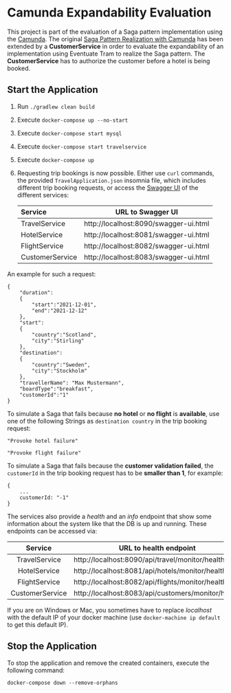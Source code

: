 # Camunda Expandability Evaluation
This project is part of the evaluation of a Saga pattern implementation using the [Camunda](https://github.com/camunda/camunda-bpm-platform/tree/master/spring-boot-starter).
The original [Saga Pattern Realization with Camunda](https://github.com/KarolinDuerr/BA-SagaPattern/tree/master/Camunda)
has been extended by a __CustomerService__ in order to evaluate the expandability of an implementation using Eventuate Tram
to realize the Saga pattern. The __CustomerService__ has to authorize the customer before a hotel is being booked.


## Start the Application

1. Run `./gradlew clean build`


2. Execute `docker-compose up --no-start`


3. Execute `docker-compose start mysql`


4. Execute `docker-compose start travelservice`


5. Execute `docker-compose up`


6. Requesting trip bookings is now possible. Either use `curl` commands,
   the provided `TravelApplication.json` insomnia file, which includes different trip booking requests,
   or access the [Swagger UI](https://swagger.io/tools/swagger-ui/) of the different services:

   | __Service__ | __URL to Swagger UI__ |
   |:-------|:-------------------:| 
   |TravelService| http://localhost:8090/swagger-ui.html
   |HotelService| http://localhost:8081/swagger-ui.html
   |FlightService| http://localhost:8082/swagger-ui.html
   |CustomerService| http://localhost:8083/swagger-ui.html

An example for such a request:
```
{
    "duration":
    {
        "start":"2021-12-01",
        "end":"2021-12-12"
    },
    "start":
    {
        "country":"Scotland",
        "city":"Stirling"
    },
    "destination":
    {
        "country":"Sweden",
        "city":"Stockholm"
    },
    "travellerName": "Max Mustermann",
    "boardType":"breakfast",
    "customerId":"1"
}
```

To simulate a Saga that fails because __no hotel__ or __no flight__ is __available__, use one of the following Strings
as `destination country` in the trip booking request:
```
"Provoke hotel failure"

"Provoke flight failure"
```

To simulate a Saga that fails because the __customer validation failed__, the `customerId` in the trip booking request
has to be __smaller than 1__, for example:
```
{
    ...
    customerId: "-1"
}
```

The services also provide a *health* and an *info* endpoint that show some information about the system like
that the DB is up and running. These endpoints can be accessed via:

| __Service__ | __URL to health endpoint__ |  __URL to info endpoint__ |
|:-------:|------------------|-------------------|
|TravelService| http://localhost:8090/api/travel/monitor/health | http://localhost:8090/api/travel/monitor/info
|HotelService| http://localhost:8081/api/hotels/monitor/health | http://localhost:8081/api/hotels/monitor/info
|FlightService| http://localhost:8082/api/flights/monitor/health | http://localhost:8082/api/flights/monitor/info
|CustomerService| http://localhost:8083/api/customers/monitor/health | http://localhost:8083/api/customers/monitor/info

If you are on Windows or Mac, you sometimes have to replace _localhost_ with the default IP of your docker machine (use `docker-machine ip default` to get this default IP).

## Stop the Application

To stop the application and remove the created containers, execute the following command:
```
docker-compose down --remove-orphans
```